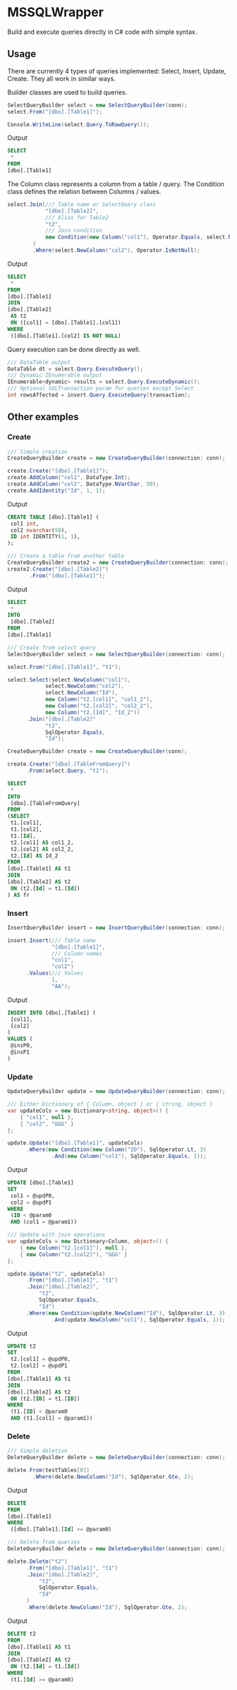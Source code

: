 # MSSQLWrapper

Build and execute queries directly in C# code with simple syntax.

## Usage

There are currently 4 types of queries implemented: Select, Insert, Update, Create. They all work in similar ways. 

Builder classes are used to build queries.

```csharp
SelectQueryBuilder select = new SelectQueryBuilder(conn);
select.From("[dbo].[Table1]");

Console.WriteLine(select.Query.ToRawQuery());
```

Output

```sql
SELECT
 *
FROM
[dbo].[Table1]
```

The Column class represents a column from a table / query. The Condition class defines the relation between Columns / values. 

```csharp
select.Join(/// Table name or SelectQuery class
            "[dbo].[Table2]",
            /// Alias for Table2
            "t2",
            /// Join condition
            new Condition(new Column("col1"), Operator.Equals, select.NewColumn("col1"))
        )
        .Where(select.NewColumn("col2"), Operator.IsNotNull);
```

Output

```sql
SELECT
 *
FROM
[dbo].[Table1]
JOIN
[dbo].[Table2]
 AS t2
 ON ([col1] = [dbo].[Table1].[col1])
WHERE
 ([dbo].[Table1].[col2] IS NOT NULL)
```

Query execution can be done directly as well. 

```csharp
/// DataTable output
DataTable dt = select.Query.ExecuteQuery();
/// Dynamic IEnumerable output
IEnumerable<dynamic> results = select.Query.ExecuteDynamic();
/// Optional SQLTransaction param for queries except Select
int rowsAffected = insert.Query.ExecuteQuery(transaction);
```

## Other examples

### Create
```csharp
/// Simple creation
CreateQueryBuilder create = new CreateQueryBuilder(connection: conn);

create.Create("[dbo].[Table1]");
create.AddColumn("col1", DataType.Int);
create.AddColumn("col2", DataType.NVarChar, 50);
create.AddIdentity("Id", 1, 1);
```

Output

```sql
CREATE TABLE [dbo].[Table1] (
 col1 int,
 col2 nvarchar(50),
 ID int IDENTITY(1, 1),
);
```

```csharp
/// Create a table from another table
CreateQueryBuilder create2 = new CreateQueryBuilder(connection: conn);
create2.Create("[dbo].[Table2]")
       .From("[dbo].[Table1]");
```

Output

```sql
SELECT
 *
INTO
 [dbo].[Table2]
FROM
[dbo].[Table1]
```

```csharp
/// Create from select query
SelectQueryBuilder select = new SelectQueryBuilder(connection: conn);

select.From("[dbo].[Table1]", "t1");

select.Select(select.NewColumn("col1"),
            select.NewColumn("col2"),
            select.NewColumn("Id"),
            new Column("t2.[col1]", "col1_2"),
            new Column("t2.[col2]", "col2_2"),
            new Column("t2.[Id]", "Id_2"))
      .Join("[dbo].[Table2]"
            "t2",
            SqlOperator.Equals,
            "Id");

CreateQueryBuilder create = new CreateQueryBuilder(conn);

create.Create("[dbo].[TableFromQuery]")
      .From(select.Query, "t1");
```

```sql
SELECT
 *
INTO
 [dbo].[TableFromQuery]
FROM
(SELECT
 t1.[col1],
 t1.[col2],
 t1.[Id],
 t2.[col1] AS col1_2,
 t2.[col2] AS col2_2,
 t2.[Id] AS Id_2
FROM
[dbo].[Table1] AS t1
JOIN
[dbo].[Table2] AS t2
 ON (t2.[Id] = t1.[Id])
) AS fr
```

### Insert
```csharp
InsertQueryBuilder insert = new InsertQueryBuilder(connection: conn);

insert.Insert(/// Table name
              "[dbo].[Table1]",
              /// Column names
              "col1",
              "col2")
      .Values(/// Values
              1,
              "AA");
```

Output

```sql
INSERT INTO [dbo].[Table1] (
 [col1],
 [col2]
)
VALUES (
 @insP0,
 @insP1
)
```

### Update
```csharp
UpdateQueryBuilder update = new UpdateQueryBuilder(connection: conn);

/// Either Dictionary of { Column, object } or { string, object }
var updateCols = new Dictionary<string, object>() {
    { "col1", null },
    { "col2", "GGG" }
};

update.Update("[dbo].[Table1]", updateCols)
      .Where(new Condition(new Column("ID"), SqlOperator.Lt, 3)
              .And(new Column("col1"), SqlOperator.Equals, 1));
```

Output

```sql
UPDATE [dbo].[Table1]
SET
 col1 = @updP0,
 col2 = @updP1
WHERE
 (ID < @param0
 AND (col1 = @param1))
```

```csharp
/// Update with join operations
var updateCols = new Dictionary<Column, object>() {
    { new Column("t2.[col1]"), null },
    { new Column("t2.[col2]"), "GGG" }
};

update.Update("t2", updateCols)
      .From("[dbo].[Table1]", "t1")
      .Join("[dbo].[Table2]",
          "t2",
          SqlOperator.Equals,
          "Id")
      .Where(new Condition(update.NewColumn("Id"), SqlOperator.Lt, 3)
              .And(update.NewColumn("col1"), SqlOperator.Equals, 1));
```

Output

```sql
UPDATE t2
SET
 t2.[col1] = @updP0,
 t2.[col2] = @updP1
FROM
[dbo].[Table1] AS t1
JOIN
[dbo].[Table2] AS t2
 ON (t2.[ID] = t1.[ID])
WHERE
 (t1.[ID] < @param0
 AND (t1.[col1] = @param1))
```

### Delete
```csharp
/// Simple deletion
DeleteQueryBuilder delete = new DeleteQueryBuilder(connection: conn);

delete.From(testTables[0])
        .Where(delete.NewColumn("Id"), SqlOperator.Gte, 2);
```

Output

```sql
DELETE
FROM
[dbo].[Table1]
WHERE
 ([dbo].[Table1].[Id] >= @param0)
```

```csharp
/// Delete from queries
DeleteQueryBuilder delete = new DeleteQueryBuilder(connection: conn);

delete.Delete("t2")
      .From("[dbo].[Table1]", "t1")
      .Join("[dbo].[Table2]",
          "t2",
          SqlOperator.Equals,
          "Id"
      )
      .Where(delete.NewColumn("Id"), SqlOperator.Gte, 2);
```

Output

```sql
DELETE t2
FROM
[dbo].[Table1] AS t1
JOIN
[dbo].[Table2] AS t2
 ON (t2.[Id] = t1.[Id])
WHERE
 (t1.[Id] >= @param0)
```